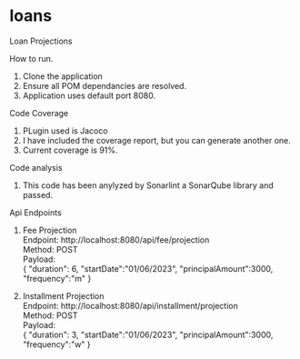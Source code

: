 # loans
Loan Projections

How to run.

1. Clone the application
2. Ensure all POM dependancies are resolved.
3. Application uses default port 8080.

Code Coverage
1. PLugin used is Jacoco
2. I have included the coverage report, but you can generate another one.
3. Current coverage is 91%.


Code analysis
1. This code has been anylyzed by Sonarlint a SonarQube library and passed.

Api Endpoints
   1. Fee Projection </br>
   Endpoint: http://localhost:8080/api/fee/projection </br>
   Method: POST </br>
   Payload: </br>
          {
           "duration": 6,
           "startDate":"01/06/2023",
            "principalAmount":3000,
           "frequency":"m"
           }

   3. Installment Projection </br>
   Endpoint: http://localhost:8080/api/installment/projection </br>
   Method: POST </br>
   Payload: </br>
           {
             "duration": 3,
             "startDate":"01/06/2023",
             "principalAmount":3000,
             "frequency":"w"
             }
   
